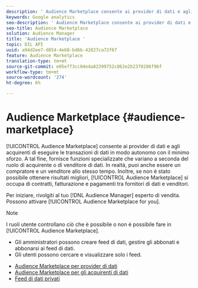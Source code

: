 ```yaml
---
description: ' Audience Marketplace consente ai provider di dati e agli acquirenti di eseguire le operazioni di dati in modo autonomo con il minimo sforzo. A tal fine, fornisce funzioni specializzate che variano a seconda del ruolo di acquirente o di venditore di dati. In realtà, puoi anche essere un compratore e un venditore allo stesso tempo. Inoltre, se non è stato possibile ottenere risultati migliori,  Audience Marketplace si occupa di contratti, fatturazione e pagamenti tra fornitori di dati e venditori.'
keywords: Google analytics
seo-description: ' Audience Marketplace consente ai provider di dati e agli acquirenti di eseguire le operazioni di dati in modo autonomo con il minimo sforzo. A tal fine, fornisce funzioni specializzate che variano a seconda del ruolo di acquirente o di venditore di dati. In realtà, puoi anche essere un compratore e un venditore allo stesso tempo. Inoltre, se non è stato possibile ottenere risultati migliori,  Audience Marketplace si occupa di contratti, fatturazione e pagamenti tra fornitori di dati e venditori.'
seo-title: Audience Marketplace
solution: Audience Manager
title: 'Audience Marketplace '
topic: DIL API
uuid: a94d2ee7-d854-4e68-bd6b-42827ca72f67
feature: Audience Marketplace
translation-type: tm+mt
source-git-commit: e05eff3cc04e4a82399752c862e2b2370286f96f
workflow-type: tm+mt
source-wordcount: '274'
ht-degree: 6%

---
```



# Audience Marketplace {#audience-marketplace}

[!UICONTROL Audience Marketplace] consente ai provider di dati e agli acquirenti di eseguire le transazioni di dati in modo autonomo con il minimo sforzo. A tal fine, fornisce funzioni specializzate che variano a seconda del ruolo di acquirente o di venditore di dati. In realtà, puoi anche essere un compratore e un venditore allo stesso tempo. Inoltre, se non è stato possibile ottenere risultati migliori, [!UICONTROL Audience Marketplace] si occupa di contratti, fatturazione e pagamenti tra fornitori di dati e venditori.

Per iniziare, rivolgiti al tuo [!DNL Audience Manager] esperto di vendita. Possono attivare [!UICONTROL Audience Marketplace for you].

>[!NOTE]
>
>I ruoli utente controllano ciò che è possibile o non è possibile fare in [!UICONTROL Audience Marketplace].
>
> * Gli amministratori possono creare feed di dati, gestire gli abbonati e abbonarsi ai feed di dati.
> * Gli utenti possono cercare e visualizzare solo i feed.


* [Audience Marketplace per provider di dati](/help/using/features/audience-marketplace/marketplace-data-providers/marketplace-data-providers.md)
* [Audience Marketplace per gli acquirenti di dati](/help/using/features/audience-marketplace/marketplace-data-buyers/marketplace-data-buyers.md)
* [Feed di dati privati](/help/using/features/audience-marketplace/marketplace-private-feeds.md)
